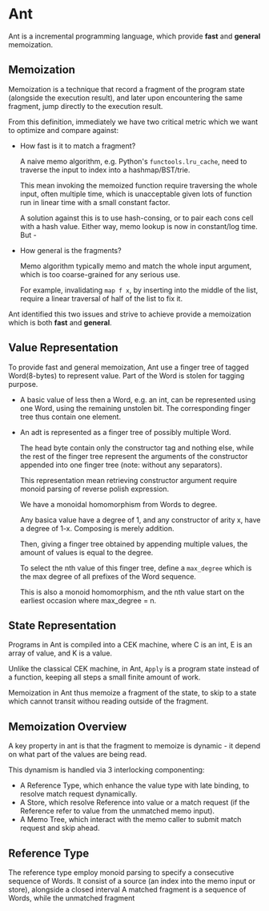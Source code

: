 # Ant
Ant is a incremental programming language, which provide **fast** and **general** memoization.

## Memoization
Memoization is a technique that record a fragment of the program state (alongside the execution result), and later upon encountering the same fragment, jump directly to the execution result.

From this definition, immediately we have two critical metric which we want to optimize and compare against:
- How fast is it to match a fragment?

  A naive memo algorithm, e.g. Python's  `functools.lru_cache`, need to traverse the input to index into a hashmap/BST/trie. 

  This mean invoking the memoized function require traversing the whole input, often multiple time, which is unacceptable given lots of function run in linear time with a small constant factor.

  A solution against this is to use hash-consing, or to pair each cons cell with a hash value. Either way, memo lookup is now in constant/log time. But - 
- How general is the fragments?

  Memo algorithm typically memo and match the whole input argument, which is too coarse-grained for any serious use.

  For example, invalidating `map f x`, by inserting into the middle of the list, require a linear traversal of half of the list to fix it.

Ant identified this two issues and strive to achieve provide a memoization which is both **fast** and **general**.

## Value Representation
To provide fast and general memoization, Ant use a finger tree of tagged Word(8-bytes) to represent value. Part of the Word is stolen for tagging purpose.

- A basic value of less then a Word, e.g. an int, can be represented using one Word, using the remaining unstolen bit. The corresponding finger tree thus contain one element.

- An adt is represented as a finger tree of possibly multiple Word. 

  The head byte contain only the constructor tag and nothing else, while the rest of the finger tree represent the arguments of the constructor appended into one finger tree (note: without any separators).

  This representation mean retrieving constructor argument require monoid parsing of reverse polish expression.

  We have a monoidal homomorphism from Words to degree.

  Any basica value have a degree of 1, and any constructor of arity x, have a degree of 1-x. Composing is merely addition.

  Then, giving a finger tree obtained by appending multiple values, the amount of values is equal to the degree.

  To select the nth value of this finger tree, define a `max_degree` which is the max degree of all prefixes of the Word sequence.

  This is also a monoid homomorphism, and the nth value start on the earliest occasion where max_degree = n.

## State Representation
Programs in Ant is compiled into a CEK machine, where C is an int, E is an array of value, and K is a value.

Unlike the classical CEK machine, in Ant, `Apply` is a program state instead of a function, keeping all steps a small finite amount of work.

Memoization in Ant thus memoize a fragment of the state, to skip to a state which cannot transit withou reading outside of the fragment.

## Memoization Overview
A key property in ant is that the fragment to memoize is dynamic - it depend on what part of the values are being read.

This dynamism is handled via 3 interlocking componenting:
- A Reference Type, which enhance the value type with late binding, to resolve match request dynamically. 
- A Store, which resolve Reference into value or a match request (if the Reference refer to value from the unmatched memo input).
- A Memo Tree, which interact with the memo caller to submit match request and skip ahead.

## Reference Type
The reference type employ monoid parsing to specify a consecutive sequence of Words.
It consist of a source (an index into the memo input or store), alongside a closed interval
A matched fragment is a sequence of Words, while the unmatched fragment 

